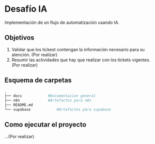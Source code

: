 # Desafío IA
Implementación de un flujo de automatización usando IA.

## Objetivos
1. Validar que los tickest contengan la información necesario para su atención. (Por realizar)
2. Resumir las actividades que hay que realizar con los tickets vigentes. (Por realizar)

## Esquema de carpetas
```bash
.
├── docs			#Documentacion general
├── n8n				#Artefactos para n8n
├── README.md
└── supabase			#Artefactos para supabase
```

## Como ejecutar el proyecto
...(Por realizar)

